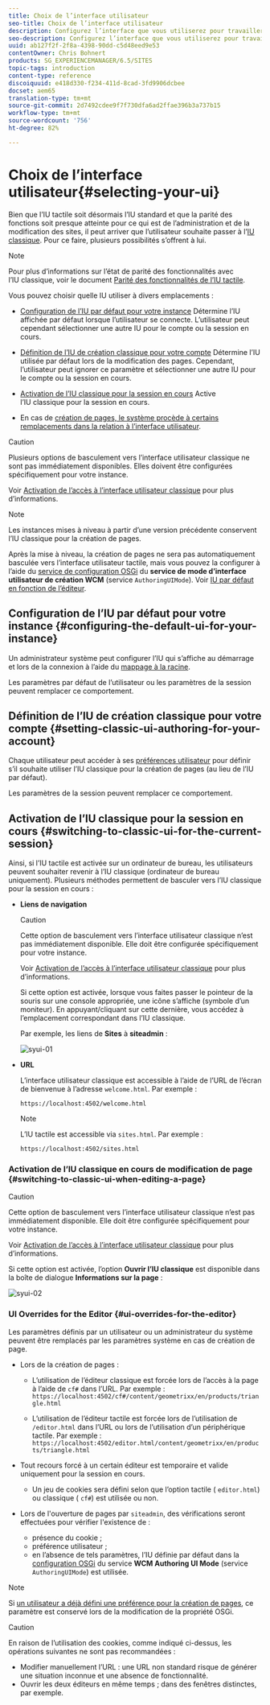 ```yaml
---
title: Choix de l’interface utilisateur
seo-title: Choix de l’interface utilisateur
description: Configurez l’interface que vous utiliserez pour travailler dans AEM.
seo-description: Configurez l’interface que vous utiliserez pour travailler dans AEM.
uuid: ab127f2f-2f8a-4398-90dd-c5d48eed9e53
contentOwner: Chris Bohnert
products: SG_EXPERIENCEMANAGER/6.5/SITES
topic-tags: introduction
content-type: reference
discoiquuid: e418d330-f234-411d-8cad-3fd9906dcbee
docset: aem65
translation-type: tm+mt
source-git-commit: 2d7492cdee9f7f730dfa6ad2ffae396b3a737b15
workflow-type: tm+mt
source-wordcount: '756'
ht-degree: 82%

---
```



# Choix de l’interface utilisateur{#selecting-your-ui}

Bien que l’IU tactile soit désormais l’IU standard et que la parité des fonctions soit presque atteinte pour ce qui est de l’administration et de la modification des sites, il peut arriver que l’utilisateur souhaite passer à l’[IU classique](/help/sites-classic-ui-authoring/classicui.md). Pour ce faire, plusieurs possibilités s’offrent à lui.

>[!NOTE]
>
>Pour plus d’informations sur l’état de parité des fonctionnalités avec l’IU classique, voir le document [Parité des fonctionnalités de l’IU tactile](/help/release-notes/touch-ui-features-status.md).

Vous pouvez choisir quelle IU utiliser à divers emplacements :

* [Configuration de l’IU par défaut pour votre instance](#configuring-the-default-ui-for-your-instance)
Détermine l’IU affichée par défaut lorsque l’utilisateur se connecte. L’utilisateur peut cependant sélectionner une autre IU pour le compte ou la session en cours.

* [Définition de l’IU de création classique pour votre compte](/help/sites-authoring/select-ui.md#setting-classic-ui-authoring-for-your-account) 
Détermine l’IU utilisée par défaut lors de la modification des pages. Cependant, l’utilisateur peut ignorer ce paramètre et sélectionner une autre IU pour le compte ou la session en cours.

* [Activation de l’IU classique pour la session en cours](#switching-to-classic-ui-for-the-current-session)
Active l’IU classique pour la session en cours.

* En cas de [création de pages, le système procède à certains remplacements dans la relation à l’interface utilisateur](#ui-overrides-for-the-editor).

>[!CAUTION]
>
>Plusieurs options de basculement vers l’interface utilisateur classique ne sont pas immédiatement disponibles. Elles doivent être configurées spécifiquement pour votre instance.
>
>Voir [Activation de l’accès à l’interface utilisateur classique](/help/sites-administering/enable-classic-ui.md) pour plus d’informations.

>[!NOTE]
>
>Les instances mises à niveau à partir d’une version précédente conservent l’IU classique pour la création de pages.
>
>Après la mise à niveau, la création de pages ne sera pas automatiquement basculée vers l’interface utilisateur tactile, mais vous pouvez la configurer à l’aide du [service de configuration OSGi](/help/sites-deploying/configuring-osgi.md) du **service de mode d’interface utilisateur de création WCM** (service `AuthoringUIMode`). Voir [IU par défaut en fonction de l’éditeur](#ui-overrides-for-the-editor).

## Configuration de l’IU par défaut pour votre instance {#configuring-the-default-ui-for-your-instance}

Un administrateur système peut configurer l’IU qui s’affiche au démarrage et lors de la connexion à l’aide du [mappage à la racine](/help/sites-deploying/osgi-configuration-settings.md#daycqrootmapping).

Les paramètres par défaut de l’utilisateur ou les paramètres de la session peuvent remplacer ce comportement.

## Définition de l’IU de création classique pour votre compte  {#setting-classic-ui-authoring-for-your-account}

Chaque utilisateur peut accéder à ses [préférences utilisateur](/help/sites-authoring/user-properties.md#userpreferences) pour définir s’il souhaite utiliser l’IU classique pour la création de pages (au lieu de l’IU par défaut).

Les paramètres de la session peuvent remplacer ce comportement.

## Activation de l’IU classique pour la session en cours  {#switching-to-classic-ui-for-the-current-session}

Ainsi, si l’IU tactile est activée sur un ordinateur de bureau, les utilisateurs peuvent souhaiter revenir à l’IU classique (ordinateur de bureau uniquement). Plusieurs méthodes permettent de basculer vers l’IU classique pour la session en cours :

* **Liens de navigation**

   >[!CAUTION]
   >
   >Cette option de basculement vers l’interface utilisateur classique n’est pas immédiatement disponible. Elle doit être configurée spécifiquement pour votre instance.
   >
   >
   >Voir [Activation de l’accès à l’interface utilisateur classique](/help/sites-administering/enable-classic-ui.md) pour plus d’informations.

   Si cette option est activée, lorsque vous faites passer le pointeur de la souris sur une console appropriée, une icône s’affiche (symbole d’un moniteur). En appuyant/cliquant sur cette dernière, vous accédez à l’emplacement correspondant dans l’IU classique.

   Par exemple, les liens de **Sites** à **siteadmin** :

   ![syui-01](assets/syui-01.png)

* **URL**

   L’interface utilisateur classique est accessible à l’aide de l’URL de l’écran de bienvenue à l’adresse `welcome.html`. Par exemple :

   `https://localhost:4502/welcome.html`

   >[!NOTE]
   >
   >L’IU tactile est accessible via `sites.html`. Par exemple :
   >
   >
   >`https://localhost:4502/sites.html`

### Activation de l’IU classique en cours de modification de page {#switching-to-classic-ui-when-editing-a-page}

>[!CAUTION]
>
>Cette option de basculement vers l’interface utilisateur classique n’est pas immédiatement disponible. Elle doit être configurée spécifiquement pour votre instance.
>
>Voir [Activation de l’accès à l’interface utilisateur classique](/help/sites-administering/enable-classic-ui.md) pour plus d’informations.

Si cette option est activée, l’option **Ouvrir l’IU classique** est disponible dans la boîte de dialogue **Informations sur la page** :

![syui-02](assets/syui-02.png)

### UI Overrides for the Editor {#ui-overrides-for-the-editor}

Les paramètres définis par un utilisateur ou un administrateur du système peuvent être remplacés par les paramètres système en cas de création de page.

* Lors de la création de pages :

   * L’utilisation de l’éditeur classique est forcée lors de l’accès à la page à l’aide de `cf#` dans l’URL. Par exemple :
      `https://localhost:4502/cf#/content/geometrixx/en/products/triangle.html`

   * L’utilisation de l’éditeur tactile est forcée lors de l’utilisation de `/editor.html` dans l’URL ou lors de l’utilisation d’un périphérique tactile. Par exemple :
      `https://localhost:4502/editor.html/content/geometrixx/en/products/triangle.html`

* Tout recours forcé à un certain éditeur est temporaire et valide uniquement pour la session en cours.

   * Un jeu de cookies sera défini selon que l’option tactile ( `editor.html`) ou classique ( `cf#`) est utilisée ou non.

* Lors de l&#39;ouverture de pages par `siteadmin`, des vérifications seront effectuées pour vérifier l&#39;existence de :

   * présence du cookie ;
   * préférence utilisateur ;
   * en l’absence de tels paramètres, l’IU définie par défaut dans la [configuration OSGi](/help/sites-deploying/configuring-osgi.md) du service **WCM Authoring UI Mode** (service `AuthoringUIMode`) est utilisée.

>[!NOTE]
>
>Si [un utilisateur a déjà défini une préférence pour la création de pages](#settingthedefaultauthoringuiforyouraccount), ce paramètre est conservé lors de la modification de la propriété OSGi.

>[!CAUTION]
>
>En raison de l’utilisation des cookies, comme indiqué ci-dessus, les opérations suivantes ne sont pas recommandées :
>
>* Modifier manuellement l’URL : une URL non standard risque de générer une situation inconnue et une absence de fonctionnalité.
>* Ouvrir les deux éditeurs en même temps ; dans des fenêtres distinctes, par exemple.

